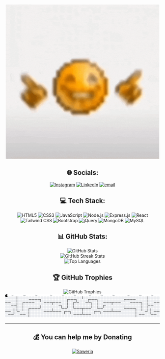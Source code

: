 <div align="center">
  <img src="./img/pode-pode-pode.gif" alt="Coding GIF" width="500" />
  
## 🌐 Socials:
  [![Instagram](https://img.shields.io/badge/Instagram-%23E4405F.svg?logo=Instagram&logoColor=white)](https://www.linkedin.com/in/yogie-aditiya-407a94350?utm_source=share&utm_campaign=share_via&utm_content=profile&utm_medium=android_app) 
  [![LinkedIn](https://img.shields.io/badge/LinkedIn-%230077B5.svg?logo=linkedin&logoColor=white)](https://linkedin.com/in/yogie-aditiya) 
  [![email](https://img.shields.io/badge/Email-D14836?logo=gmail&logoColor=white)](mailto:yogieaditiya976@gmail.com) 

## 💻 Tech Stack:
<div align="center">
  <img src="https://img.shields.io/badge/HTML5-E34F26?style=for-the-badge&logo=html5&logoColor=white" alt="HTML5" />
  <img src="https://img.shields.io/badge/CSS3-1572B6?style=for-the-badge&logo=css3&logoColor=white" alt="CSS3" />
  <img src="https://img.shields.io/badge/JavaScript-F7DF1E?style=for-the-badge&logo=javascript&logoColor=black" alt="JavaScript" />
  <img src="https://img.shields.io/badge/Node.js-43853D?style=for-the-badge&logo=node.js&logoColor=white" alt="Node.js" />
  <img src="https://img.shields.io/badge/Express.js-404D59?style=for-the-badge&logo=express&logoColor=white" alt="Express.js" />
  <img src="https://img.shields.io/badge/React-20232A?style=for-the-badge&logo=react&logoColor=61DAFB" alt="React" />
  <img src="https://img.shields.io/badge/Tailwind_CSS-38B2AC?style=for-the-badge&logo=tailwind-css&logoColor=white" alt="Tailwind CSS" />
  <img src="https://img.shields.io/badge/Bootstrap-563D7C?style=for-the-badge&logo=bootstrap&logoColor=white" alt="Bootstrap" />
  <img src="https://img.shields.io/badge/jQuery-0769AD?style=for-the-badge&logo=jquery&logoColor=white" alt="jQuery" />
  <img src="https://img.shields.io/badge/MongoDB-4EA94B?style=for-the-badge&logo=mongodb&logoColor=white" alt="MongoDB" />
  <img src="https://img.shields.io/badge/MySQL-00000F?style=for-the-badge&logo=mysql&logoColor=white" alt="MySQL" />
</div>

## 📊 GitHub Stats:
<div align="center">
  <img src="https://github-readme-stats.vercel.app/api?username=yogieeeeee&theme=radical&hide_border=false&include_all_commits=true&count_private=true" alt="GitHub Stats" />
  <br/>
  <img src="https://github-readme-streak-stats.herokuapp.com/?user=yogieeeeee&theme=radical&hide_border=false" alt="GitHub Streak Stats" />
  <br/>
  <img src="https://github-readme-stats.vercel.app/api/top-langs/?username=yogieeeeee&theme=radical&hide_border=false&layout=compact" alt="Top Languages" />
</div>

## 🏆 GitHub Trophies
<div align="center">
  <img src="https://github-profile-trophy.vercel.app/?username=yogieeeeee&theme=radical&no-frame=false&no-bg=true&margin-w=4" alt="GitHub Trophies" />
</div>
<picture>
  <source media="(prefers-color-scheme: dark)" srcset="https://raw.githubusercontent.com/yogieeeeee/yogieeeeee/output/pacman-contribution-graph-dark.svg">
  <source media="(prefers-color-scheme: light)" srcset="https://raw.githubusercontent.com/yogieeeeee/yogieeeeee/output/pacman-contribution-graph.svg">
  <img alt="pacman contribution graph" src="https://raw.githubusercontent.com/yogieeeeee/yogieeeeee/output/pacman-contribution-graph.svg">
</picture>

---
  ## 💰 You can help me by Donating
[![Saweria](https://img.shields.io/badge/Saweria-F7DF1E?style=for-the-badge&logo=buy-me-a-coffee&logoColor=black)](https://saweria.co/yogieee)

</div>